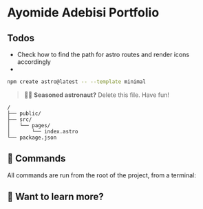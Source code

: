 # Ayomide Adebisi Portfolio

## Todos
- Check how to find the path for astro routes and render icons accordingly
- 



```sh
npm create astro@latest -- --template minimal
```

> 🧑‍🚀 **Seasoned astronaut?** Delete this file. Have fun!


```text
/
├── public/
├── src/
│   └── pages/
│       └── index.astro
└── package.json
```

## 🧞 Commands

All commands are run from the root of the project, from a terminal:

<!-- | Command                   | Action                                           |
| :------------------------ | :----------------------------------------------- |
| `npm install`             | Installs dependencies                            |
| `npm run dev`             | Starts local dev server at `localhost:4321`      |
| `npm run build`           | Build your production site to `./dist/`          |
| `npm run preview`         | Preview your build locally, before deploying     |
| `npm run astro ...`       | Run CLI commands like `astro add`, `astro check` |
| `npm run astro -- --help` | Get help using the Astro CLI                     | -->

## 👀 Want to learn more?

